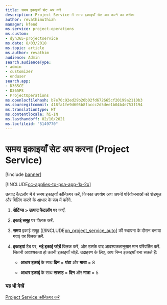 ```yaml
---
title: समय इकाइयाँ सेट अप करें
description: Project Service में समय इकाइयाँ सेट अप करने का तरीका
author: revathimuthiah
manager: kfend
ms.service: project-operations
ms.custom:
- dyn365-projectservice
ms.date: 8/03/2018
ms.topic: article
ms.author: revathim
audience: Admin
search.audienceType:
- admin
- customizer
- enduser
search.app:
- D365CE
- D365PS
- ProjectOperations
ms.openlocfilehash: b7e70c92ed29b20b02fd672665cf20199a2110b3
ms.sourcegitcommit: 418fa1fe9d605b8faccc2d5dee1b04b4e753f194
ms.translationtype: HT
ms.contentlocale: hi-IN
ms.lasthandoff: 02/10/2021
ms.locfileid: "5149770"
---
```

# <a name="set-up-time-units-project-service"></a>समय इकाइयाँ सेट अप करना (Project Service)

[!include [banner](../includes/psa-now-project-operations.md)]

[!INCLUDE[cc-applies-to-psa-app-1x-2x](../includes/cc-applies-to-psa-app-1x-2x.md)]

उत्पाद कैटलॉग में वे समय इकाइयाँ कॉन्फ़िगर करें, जिनका उपयोग आप अपनी परियोजनाओं को शेड्यूल और बिलिंग करने के आधार के रूप में करेंगे.  
  
1. **सेटिंग्स > उत्पाद कैटलॉग** पर जाएँ.  
  
2. **इकाई समूह** पर क्लिक करें.  
  
3. **समय** इकाई समूह ([!INCLUDE[pn_project_service_auto](../includes/pn-project-service-auto.md)] की स्थापना के दौरान बनाया गया) पर क्लिक करें.  
  
4. **इकाइयां** टैब पर, **नई इकाई जोड़ें** क्लिक करें, और उसके बाद आवश्यकतानुसार मान परिवर्तित करें. जितनी आवश्यकता हो उतनी इकाइयाँ जोड़ें. उदाहरण के लिए, आप निम्न इकाइयाँ बना सकते हैं:  
  
   - **आधार इकाई** के साथ **दिन** = **घंटा** और **मात्रा** = 8  
  
   - **आधार इकाई** के साथ **सप्ताह**  = **दिन** और **मात्रा** = 5  
  
### <a name="see-also"></a>यह भी देखें  
 [Project Service कॉन्फ़िगर करें](../psa/configure.md)
